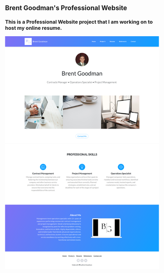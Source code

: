 ## Brent Goodman's Professional Website

### This is a Professional Website project that I am working on to host my online resume.


<img align="center" width="auto" src="./assets/img/projects/Webpage Screenshot.png" />
